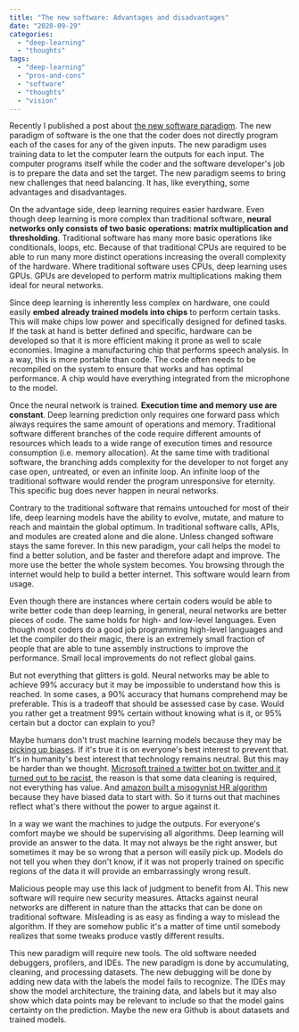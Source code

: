 ```yaml
---
title: "The new software: Advantages and disadvantages"
date: "2020-09-29"
categories: 
  - "deep-learning"
  - "thoughts"
tags: 
  - "deep-learning"
  - "pros-and-cons"
  - "software"
  - "thoughts"
  - "vision"
---
```


Recently I published a post about [the new software paradigm](https://rocreguant.com/the-new-software-less-coding-more-data/1738/). The new paradigm of software is the one that the coder does not directly program each of the cases for any of the given inputs. The new paradigm uses training data to let the computer learn the outputs for each input. The computer programs itself while the coder and the software developer's job is to prepare the data and set the target. The new paradigm seems to bring new challenges that need balancing. It has, like everything, some advantages and disadvantages.

On the advantage side, deep learning requires easier hardware. Even though deep learning is more complex than traditional software, **neural networks only consists of two basic operations: matrix multiplication and thresholding**. Traditional software has many more basic operations like conditionals, loops, etc. Because of that traditional CPUs are required to be able to run many more distinct operations increasing the overall complexity of the hardware. Where traditional software uses CPUs, deep learning uses GPUs. GPUs are developed to perform matrix multiplications making them ideal for neural networks.

Since deep learning is inherently less complex on hardware, one could easily **embed already trained models into chips** to perform certain tasks. This will make chips low power and specifically designed for defined tasks. If the task at hand is better defined and specific, hardware can be developed so that it is more efficient making it prone as well to scale economies. Imagine a manufacturing chip that performs speech analysis. In a way, this is more portable than code. The code often needs to be recompiled on the system to ensure that works and has optimal performance. A chip would have everything integrated from the microphone to the model.

Once the neural network is trained. **Execution time and memory use are constant**. Deep learning prediction only requires one forward pass which always requires the same amount of operations and memory. Traditional software different branches of the code require different amounts of resources which leads to a wide range of execution times and resource consumption (i.e. memory allocation). At the same time with traditional software, the branching adds complexity for the developer to not forget any case open, untreated, or even an infinite loop. An infinite loop of the traditional software would render the program unresponsive for eternity. This specific bug does never happen in neural networks.

Contrary to the traditional software that remains untouched for most of their life, deep learning models have the ability to evolve, mutate, and mature to reach and maintain the global optimum. In traditional software calls, APIs, and modules are created alone and die alone. Unless changed software stays the same forever. In this new paradigm, your call helps the model to find a better solution, and be faster and therefore adapt and improve. The more use the better the whole system becomes. You browsing through the internet would help to build a better internet. This software would learn from usage.

Even though there are instances where certain coders would be able to write better code than deep learning, in general, neural networks are better pieces of code. The same holds for high- and low-level languages. Even though most coders do a good job programming high-level languages and let the compiler do their magic, there is an extremely small fraction of people that are able to tune assembly instructions to improve the performance. Small local improvements do not reflect global gains.

But not everything that glitters is gold. Neural networks may be able to achieve 99% accuracy but it may be impossible to understand how this is reached. In some cases, a 90% accuracy that humans comprehend may be preferable. This is a tradeoff that should be assessed case by case. Would you rather get a treatment 99% certain without knowing what is it, or 95% certain but a doctor can explain to you?

Maybe humans don't trust machine learning models because they may be [picking up biases](https://www.vice.com/en_us/article/nz7798/weve-already-taught-artificial-intelligence-to-be-racist-sexist). If it's true it is on everyone's best interest to prevent that. It's in humanity's best interest that technology remains neutral. But this may be harder than we thought. [Microsoft trained a twitter bot on twitter and it turned out to be racist](https://www.theverge.com/2016/3/24/11297050/tay-microsoft-chatbot-racist), the reason is that some data cleaning is required, not everything has value. And [amazon built a misogynist HR algorithm](https://www.reuters.com/article/us-amazon-com-jobs-automation-insight-idUSKCN1MK08G) because they have biased data to start with. So it turns out that machines reflect what's there without the power to argue against it.

In a way we want the machines to judge the outputs. For everyone's comfort maybe we should be supervising all algorithms. Deep learning will provide an answer to the data. It may not always be the right answer, but sometimes it may be so wrong that a person will easily pick up. Models do not tell you when they don't know, if it was not properly trained on specific regions of the data it will provide an embarrassingly wrong result.

Malicious people may use this lack of judgment to benefit from AI. This new software will require new security measures. Attacks against neural networks are different in nature than the attacks that can be done on traditional software. Misleading is as easy as finding a way to mislead the algorithm. If they are somehow public it's a matter of time until somebody realizes that some tweaks produce vastly different results.

This new paradigm will require new tools. The old software needed debuggers, profilers, and IDEs. The new paradigm is done by accumulating, cleaning, and processing datasets. The new debugging will be done by adding new data with the labels the model fails to recognize. The IDEs may show the model architecture, the training data, and labels but it may also show which data points may be relevant to include so that the model gains certainty on the prediction. Maybe the new era Github is about datasets and trained models.

